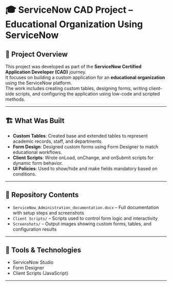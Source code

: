 # 🎓 ServiceNow CAD Project – Educational Organization Using ServiceNow

## 📘 Project Overview

This project was developed as part of the **ServiceNow Certified Application Developer (CAD)** journey.  
It focuses on building a custom application for an **educational organization** using the ServiceNow platform.  
The work includes creating custom tables, designing forms, writing client-side scripts, and configuring the application using low-code and scripted methods.

---

## 🏗️ What Was Built

- **Custom Tables**: Created base and extended tables to represent academic records, staff, and departments.
- **Form Design**: Designed custom forms using Form Designer to match educational workflows.
- **Client Scripts**: Wrote onLoad, onChange, and onSubmit scripts for dynamic form behavior.
- **UI Policies**: Used to show/hide and make fields mandatory based on conditions.

---

## 📂 Repository Contents

- `ServiceNow_Administration_documentation.docx` – Full documentation with setup steps and screenshots
- `Client Scripts/` – Scripts used to control form logic and interactivity
- `Screenshots/` – Output images showing custom forms, tables, and configuration results

---

## 🧰 Tools & Technologies

- ServiceNow Studio
- Form Designer
- Client Scripts (JavaScript)


---




